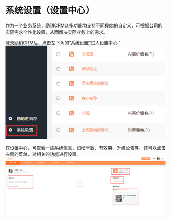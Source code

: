 # 系统设置（设置中心）

作为一个业务系统，励销CRM众多功能均支持不同程度的自定义，可根据公司的实际需求个性化设置，从而解决实际业务上的需求。

登录励销CRM后，点击左下角的“系统设置”进入设置中心：![](/assets/lix系统设置.png)

在设置中心，可查看一些系统信息，如帐号数、有效期、升级公告等，还可以点击左侧的菜单，对相关的功能进行设置。![](/assets/lix系统设置2.png)

